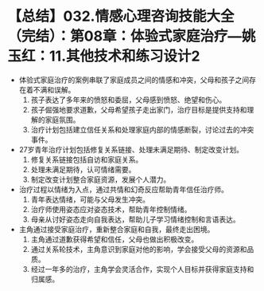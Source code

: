 # 【总结】032.情感心理咨询技能大全（完结）：第08章：体验式家庭治疗—姚玉红：11.其他技术和练习设计2

-   体验式家庭治疗的案例串联了家庭成员之间的情感和冲突，父母和孩子之间存在着不满和误解。
    1.  孩子表达了多年来的愤怒和委屈，父母感到愤怒、绝望和伤心。
    2.  孩子倔强地要求道歉，父母希望孩子走出家门，治疗目标是提供支持和理解的家庭氛围。
    3.  治疗计划包括建立信任关系和处理家庭内部的情感断裂，讨论过去的冲突事件。
-   27岁青年治疗计划包括修复关系链接、处理未满足期待、制定改变计划。
    1.  修复关系链接包括自访和家庭关系。
    2.  处理未满足期待，认可情绪需要。
    3.  制定改变计划整合家庭资源，发展个人潜力。
-   治疗过程以情绪为入点，通过共情和幻奇反应帮助青年信任治疗师。
    1.  青年表达情绪，可能与父母发生冲突。
    2.  治疗师使用姿态应对姿态技术，帮助青年控制情绪。
    3.  母亲从讨好姿态走向自我表达，帮助儿子学习情绪控制和言语表达。
-   主角通过接受家庭治疗，重新整合家庭和自我，最终走出困境。
    1.  主角通过道歉获得希望和信任，父母也做出积极改变。
    2.  通过关系轮技术，主角意识到家庭对他的影响，学会接受父母的资源和品质。
    3.  经过一年多的治疗，主角学会灵活合作，实现个人目标并获得家庭支持和归属感。